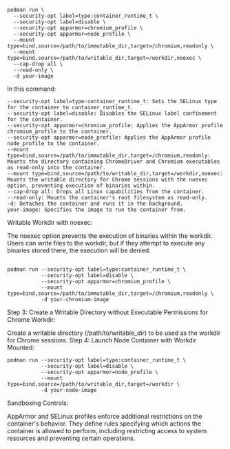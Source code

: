 
```
podman run \
  --security-opt label=type:container_runtime_t \
  --security-opt label=disable \
  --security-opt apparmor=chromium_profile \
  --security-opt apparmor=node_profile \
  --mount type=bind,source=/path/to/immutable_dir,target=/chromium,readonly \
  --mount type=bind,source=/path/to/writable_dir,target=/workdir,noexec \
  --cap-drop all \
  --read-only \
  -d your-image

  ```
In this command:

```
--security-opt label=type:container_runtime_t: Sets the SELinux type for the container to container_runtime_t.
--security-opt label=disable: Disables the SELinux label confinement for the container.
--security-opt apparmor=chromium_profile: Applies the AppArmor profile chromium_profile to the container.
--security-opt apparmor=node_profile: Applies the AppArmor profile node_profile to the container.
--mount type=bind,source=/path/to/immutable_dir,target=/chromium,readonly: Mounts the directory containing ChromeDriver and Chromium executables as read-only into the container.
--mount type=bind,source=/path/to/writable_dir,target=/workdir,noexec: Mounts the writable directory for Chrome sessions with the noexec option, preventing execution of binaries within.
--cap-drop all: Drops all Linux capabilities from the container.
--read-only: Mounts the container's root filesystem as read-only.
-d: Detaches the container and runs it in the background.
your-image: Specifies the image to run the container from.

```
Writable Workdir with noexec:

The noexec option prevents the execution of binaries within the workdir.
Users can write files to the workdir, but if they attempt to execute any binaries stored there, the execution will be denied.

##
##
```
podman run --security-opt label=type:container_runtime_t \
           --security-opt label=disable \
           --security-opt apparmor=chromium_profile \
           --mount type=bind,source=/path/to/immutable_dir,target=/chromium,readonly \
           -d your-chromium-image
```
Step 3: Create a Writable Directory without Executable Permissions for Chrome Workdir:

Create a writable directory (/path/to/writable_dir) to be used as the workdir for Chrome sessions.
Step 4: Launch Node Container with Workdir Mounted:

```
podman run --security-opt label=type:container_runtime_t \
           --security-opt label=disable \
           --security-opt apparmor=node_profile \
           --mount type=bind,source=/path/to/writable_dir,target=/workdir \
           -d your-node-image
```
           

Sandboxing Controls:

AppArmor and SELinux profiles enforce additional restrictions on the container's behavior.
They define rules specifying which actions the container is allowed to perform, including restricting access to system resources and preventing certain operations.


